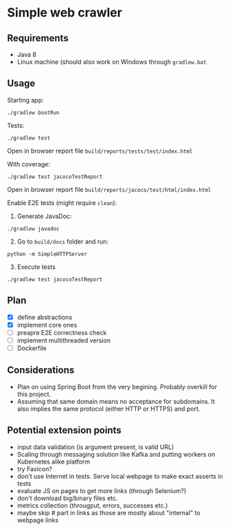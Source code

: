 # Simple web crawler


## Requirements

* Java 8
* Linux machine (should also work on Windows through `gradlew.bat`


## Usage

Starting app:

```
./gradlew bootRun
```


Tests:

```
./gradlew test
```
Open in browser report file `build/reports/tests/test/index.html`

With coverage:
```
./gradlew test jacocoTestReport
```

Open in browser report file `build/reports/jacoco/test/html/index.html`


Enable E2E tests (might require `clean`):

1. Generate JavaDoc:
```
./gradlew javadoc
```

2. Go to `build/docs` folder and run:
```
python -m SimpleHTTPServer
```

3. Execute tests
```
./gradlew test jacocoTestReport
```

## Plan

- [x] define abstractions
- [x] implement core ones
- [ ] preapre E2E correctness check
- [ ] implement multithreaded version
- [ ] Dockerfile

## Considerations

* Plan on using Spring Boot from the very begining. Probably overkill for this project.
* Assuming that same domain means no acceptance for subdomains. It also implies the same protocol (either HTTP or HTTPS) and port.

## Potential extension points

* input data validation (is argument present, is valid URL)
* Scaling through messaging solution like Kafka and putting workers on Kubernetes alike platform
* try Favicon?
* don't use Internet in tests. Serve local webpage to make exact asserts in tests
* evaluate JS on pages to get more links (through Selenium?)
* don't download big/binary files etc.
* metrics collection (througput, errors, successes etc.)
* maybe skip # part in links as those are mostly about "internal" to webpage links


